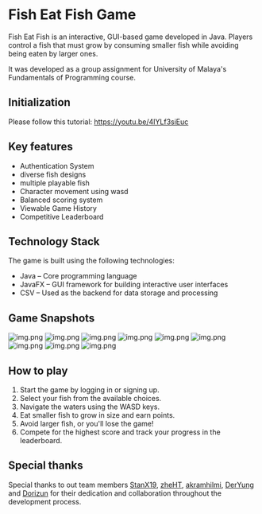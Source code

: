 # Fish Eat Fish Game

Fish Eat Fish is an interactive, GUI-based game developed in Java. Players control a fish that must grow by consuming smaller fish while avoiding being eaten by larger ones.

It was developed as a group assignment for University of Malaya's Fundamentals of Programming course.

## Initialization

Please follow this tutorial: https://youtu.be/4IYLf3siEuc

## Key features

- Authentication System
- diverse fish designs
- multiple playable fish
- Character movement using wasd
- Balanced scoring system
- Viewable Game History
- Competitive Leaderboard

## Technology Stack

The game is built using the following technologies:

- Java – Core programming language
- JavaFX – GUI framework for building interactive user interfaces
- CSV – Used as the backend for data storage and processing

## Game Snapshots

![img.png](snapshots/img.png)
![img.png](snapshots/img_1.png)
![img.png](snapshots/img_2.png)
![img.png](snapshots/img_3.png)
![img.png](snapshots/img_4.png)
![img.png](snapshots/img_5.png)
![img.png](snapshots/img_8.png)
![img.png](snapshots/img_6.png)
![img.png](snapshots/img_7.png)

## How to play

1. Start the game by logging in or signing up.
2. Select your fish from the available choices.
3. Navigate the waters using the WASD keys.
4. Eat smaller fish to grow in size and earn points.
5. Avoid larger fish, or you'll lose the game!
6. Compete for the highest score and track your progress in the leaderboard.

## Special thanks

Special thanks to out team members
[StanX19](https://github.com/stanx19), 
[zheHT](https://github.com/zheHT), 
[akramhilmi](https://github.com/akramhilmi), 
[DerYung](https://github.com/DerYung) and 
[Dorizun](https://github.com/Dorizun) for their dedication and collaboration throughout the development process.